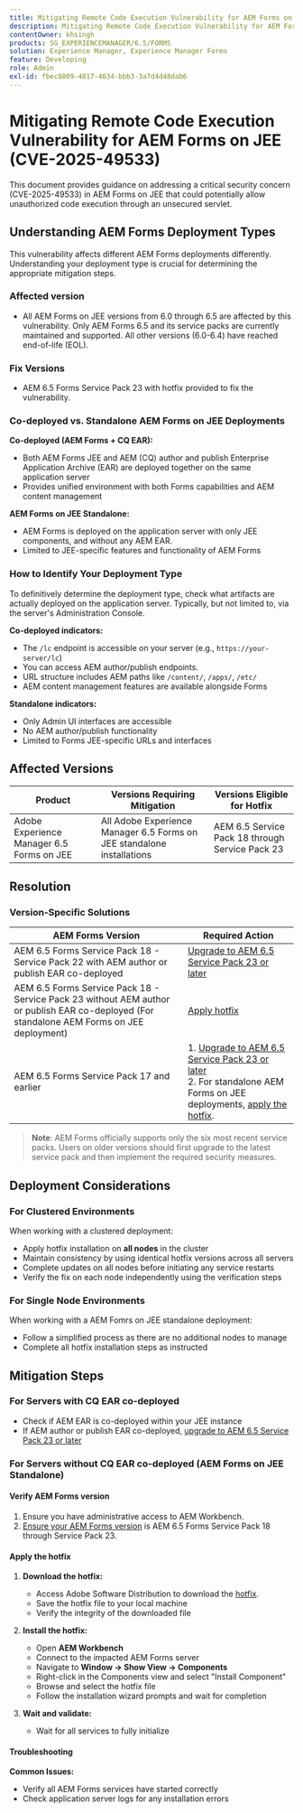 ```yaml
---
title: Mitigating Remote Code Execution Vulnerability for AEM Forms on JEE (CVE-2025-49533)
description: Mitigating Remote Code Execution Vulnerability for AEM Forms on JEE (CVE-2025-49533)
contentOwner: khsingh
products: SG_EXPERIENCEMANAGER/6.5/FORMS
solution: Experience Manager, Experience Manager Forms
feature: Developing
role: Admin
exl-id: fbec8809-4817-4634-bbb3-3a7d4d48dab6
---
```

# Mitigating Remote Code Execution Vulnerability for AEM Forms on JEE (CVE-2025-49533) 

This document provides guidance on addressing a critical security concern (CVE-2025-49533) in AEM Forms on JEE that could potentially allow unauthorized code execution through an unsecured servlet. 

## Understanding AEM Forms Deployment Types

This vulnerability affects different AEM Forms deployments differently. Understanding your deployment type is crucial for determining the appropriate mitigation steps.

### Affected version

* All AEM Forms on JEE versions from 6.0 through 6.5 are affected by this vulnerability. Only AEM Forms 6.5 and its service packs are currently maintained and supported. All other versions (6.0-6.4) have reached end-of-life (EOL).

### Fix Versions 

* AEM 6.5 Forms Service Pack 23 with hotfix provided to fix the vulnerability. 

### Co-deployed vs. Standalone AEM Forms on JEE Deployments

**Co-deployed (AEM Forms + CQ EAR):**

* Both AEM Forms JEE and AEM (CQ) author and publish Enterprise Application Archive (EAR) are deployed together on the same application server
* Provides unified environment with both Forms capabilities and AEM content management

**AEM Forms on JEE Standalone:**

* AEM Forms is deployed on the application server with only JEE components, and without any AEM EAR.
* Limited to JEE-specific features and functionality of AEM Forms

### How to Identify Your Deployment Type

To definitively determine the deployment type, check what artifacts are actually deployed on the application server. Typically, but not limited to, via the server's Administration Console.

**Co-deployed indicators:**

* The `/lc` endpoint is accessible on your server (e.g., `https://your-server/lc`)
* You can access AEM author/publish endpoints. 
* URL structure includes AEM paths like `/content/`, `/apps/`, `/etc/`
* AEM content management features are available alongside Forms

**Standalone indicators:**

* Only Admin UI interfaces are accessible
* No AEM author/publish functionality
* Limited to Forms JEE-specific URLs and interfaces


## Affected Versions

| Product | Versions Requiring Mitigation | Versions Eligible for Hotfix |
|---------|-----------------------------|-----------------------------|
| Adobe Experience Manager 6.5 Forms on JEE | All Adobe Experience Manager 6.5 Forms on JEE standalone installations| AEM 6.5 Service Pack 18 through Service Pack 23 |

## Resolution

### Version-Specific Solutions

| AEM Forms Version | Required Action |
|---|---|
| AEM 6.5 Forms Service Pack 18 - Service Pack 22 with AEM author or publish EAR co-deployed|  [Upgrade to AEM 6.5 Service Pack 23 or later](/help/release-notes/release-notes.md)  |
| AEM 6.5 Forms Service Pack 18 - Service Pack 23 without AEM author or publish EAR co-deployed (For standalone AEM Forms on JEE deployment)| [Apply hotfix](#apply-the-hotfix) |
| AEM 6.5 Forms Service Pack 17 and earlier | 1.  [Upgrade to AEM 6.5 Service Pack 23 or later](/help/release-notes/release-notes.md) <br> 2. For standalone AEM Forms on JEE deployments, [apply the hotfix](#apply-the-hotfix). |

> **Note**: AEM Forms officially supports only the six most recent service packs. Users on older versions should first upgrade to the latest service pack and then implement the required security measures.

## Deployment Considerations

### For Clustered Environments

When working with a clustered deployment:

* Apply hotfix installation on **all nodes** in the cluster
* Maintain consistency by using identical hotfix versions across all servers
* Complete updates on all nodes before initiating any service restarts
* Verify the fix on each node independently using the verification steps

### For Single Node Environments

When working with a AEM Fomrs on JEE standalone deployment:

* Follow a simplified process as there are no additional nodes to manage
* Complete all hotfix installation steps as instructed

<!-- ## Vulnerability Verification

Before implementing the fix, verify if your system is vulnerable by executing the following tests:

### Test Commands

#### 1. Test with Exploitable Payload
```bash
curl -o /dev/null -s -w "Total time: %{time_total}\n" https://${FORMS_HOST}/FormServer/GetDocumentServlet?serDoc=H4sIAAAAAAAAAK1WTWxbRRCetR3bsZI2P80fhf4HkpS%2Bl5C2aXFEyA9tXV5IUEw4%2BGCtnxfnlffX3X3E6YEDElKvCC4ckRAcKIdISFQckLhy5gRCQkLigAQcygGp4md2nxOnIWqSNpH8dndmd76Zb2dmc%2Bc3aBEc%2Bm7Qt6gRScc1FrkTcEeuvRqxiH3w%2FegX96feWU9CogAp4dxiFuTswAsppzLgEnotddJUJ83ZTXm%2BHgJAAg2fDXjNoCG1V5iB57zAF0aFUV8dEMYMzpqnfv7o9q%2Fi1MfXEpB4AOUmvA3EgmzIg5BxuSahK0Z1qV8zlyR3%2FBoiItrUDmh24LrMlk4837ApjAZuxWVND%2B7%2F%2BeHgXX99IgFQDyV0BJEMI7kY4zpMrKYwrCQCPY%2BWDBH5xhbAOkV%2FDMeXjPvUNerClbYhOa0bReaFLpVMFHBsfX3hG%2F%2FOZ%2BNJSBegvez4VebLVyKvwngBDpXxgC9cJgsor5cgV66sSWYHVSYkJEulmRKky7ZLBS67SltomFWyvAUtZZ96TFGWsqCzvD2CB2%2BsKY9vDP7Fv4hroJf%2FHuip1X6IuVC3ifJEaebOvb6%2F0tniTw1x%2BtK3%2F3z1Naqfg%2FEMjBEYXxOBYNyhrhnSNTegVRFjXaXVGpPizJKMKsVGkIvxjgykCLyIlJpIqYmUmjGlpqbU3KDU1JSaPPKl4zFzuiKQLFtuGMtAmsARHZwTmEvaB%2BeWumACHbFLy4wLTITXCnMEyHUC7bOYFZL6cpm6EWv5%2FMT799778Y8XCKQnHd%2BROEkODS8TSM3iBeQgCR1t0AbtBA5bjs%2FiSyvGCF1WYCMARRhcN4QpueIIAhesRyAlT6BVJ8MbAfcI8CFrrwTNLcznSzvu9tzmXtEgiPEmV6pKrlG%2F6jKeV3HnXqrbLNS1k4EBApf36sJGLJvnCWSrgR15mOsEzu0rFDy6EvuEVM48fmAEPtkfl7siVqVnzhXnp%2BuOKKBId8AD4T%2FrNMypHHoULwhkGtwRmD4A5nJLQcRtdsVR2d3WyF5D1RwuC77PuO5DDNPlGQLHd0l7At07JD6GPWm7jfrraHa44gpnqleMEHyyXMZCrK%2Bh68PLbfAsnMvBWTCwoJcktd%2Bcp2GjAJ9serC4it6NTYxdnLh8cfzC%2BbFRbFbHrIfp83ASsAPgrwV%2FT0AGsji2ql4IOUjhHHsBfg%2BhxMSR4Ngy8iUcXtdbOvGb1kITuvDbFm%2BAbuyVgPMe6MVdfThXpvq1mSn1vijtdhPntYkTsbJhArRXR7UeQ4Wn8IQye%2Bx%2FZgt6tYPZS9rsSKzc0exxBE3o2Uk4hfBZGN4MWq2Vrv1TSBKrs%2Fv2u3fBXNebR3UgROlPa8wzMIhjTtP0NAxBa6TeqA7c%2B93mC3I0AwkCp3drlleCQL8YW3JjoXID3%2FjHfwFu%2FuL8Puld7T%2FoF2Bw1xcAg9pffQ3spb6SaPahWUz2nsWT27L4iNb36G%2BvTrjYXD%2BCtOJ%2FTymsKB6uEqirm26v%2FwfLba%2FhawoAAA%3D%3D
```

#### 2. Test with Non-Exploitable Payload
```bash
curl -o /dev/null -s -w "Total time: %{time_total}\n" https://${FORMS_HOST}/FormServer/GetDocumentServlet?serDoc=1234
```

**Note**: Replace `${FORMS_HOST}` with your actual Forms server hostname and port.

### Vulnerability Confirmation
* **Vulnerable System**: Response time ≥ 5 seconds for exploitable payload
* **Secure System**: Response time ~600ms for both payloads
* **Indicator**: Significant difference in response times confirms the vulnerability -->

## Mitigation Steps

### For Servers with CQ EAR co-deployed

* Check if AEM EAR is co-deployed within your JEE instance
* If AEM author or publish EAR co-deployed, [upgrade to AEM 6.5 Service Pack 23 or later](/help/release-notes/release-notes.md)

### For Servers without CQ EAR co-deployed (AEM Forms on JEE Standalone)

#### Verify AEM Forms version

1. Ensure you have administrative access to AEM Workbench.
1. [Ensure your AEM Forms version](https://experienceleaguecommunities.adobe.com/t5/adobe-experience-manager/how-find-the-aem-forms-version-using-the-aem-admin-or-system/m-p/603733) is AEM 6.5 Forms Service Pack 18  through Service Pack 23.

#### Apply the hotfix

1. **Download the hotfix:**
   * Access Adobe Software Distribution to download the [hotfix](https://nam04.safelinks.protection.outlook.com/?url=https%3A%2F%2Fexperience.adobe.com%2F%23%2Fdownloads%2Fcontent%2Fsoftware-distribution%2Fen%2Faem.html%3Fpackage%3D%2Fcontent%2Fsoftware-distribution%2Fen%2Fdetails.html%2Fcontent%2Fdam%2Faem%2Fpublic%2Fadobe%2Fpackages%2Fcq650%2Fhotfix%2FAEM%25206.5%2520Unauthenticated%2520RCE%2520in%2520LiveCycle&data=05%7C02%7Ckhsingh%40adobe.com%7Cf29c8505258840beed0408ddbe2956ff%7Cfa7b1b5a7b34438794aed2c178decee1%7C0%7C0%7C638875806949179671%7CUnknown%7CTWFpbGZsb3d8eyJFbXB0eU1hcGkiOnRydWUsIlYiOiIwLjAuMDAwMCIsIlAiOiJXaW4zMiIsIkFOIjoiTWFpbCIsIldUIjoyfQ%3D%3D%7C0%7C%7C%7C&sdata=0GELRBKwhkAFB6fmXNIsbsruBXquhhWX1BMGySEZutY%3D&reserved=0).
   * Save the hotfix file to your local machine
   * Verify the integrity of the downloaded file

2. **Install the hotfix:**
   * Open **AEM Workbench**
   * Connect to the impacted AEM Forms server
   * Navigate to **Window → Show View → Components**
   * Right-click in the Components view and select "Install Component"
   * Browse and select the hotfix file
   * Follow the installation wizard prompts and wait for completion

3. **Wait and validate:**
   * Wait for all services to fully initialize

#### Troubleshooting

**Common Issues:**

* Verify all AEM Forms services have started correctly 
* Check application server logs for any installation errors
